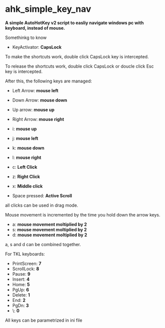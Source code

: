 # ahk_simple_key_nav
<b>A simple AutoHotKey v2 script to easliy navigate windows pc with keyboard, instead of mouse.</b>

Somethinkg to know

- KeyActivator: <b>CapsLock</b>

To make the shortcuts work, double click CapsLock key is intercepted.

To release the shortcuts work, double click CapsLock or doucle click Esc key is intercepted.

After this, the following keys are managed:

- Left Arrow: <b>mouse left</b>
- Down Arrow: <b>mouse down</b>
- Up arrow: <b>mouse up</b>
- Right Arrow: <b>mouse right</b>

- i: <b>mouse up</b>
- j: <b>mouse left</b>
- k: <b>mouse down</b>
- l: <b>mouse right</b>

- c: <b>Left Click</b>
- z: <b>Right Click</b>
- x: <b>Middle click</b>

- Space pressed: <b>Active Scroll</b>

all clicks can be used in drag mode.

Mouse movement is incremented by the time you hold down the arrow keys.

- a: <b>mouse movement moltiplied by 2</b>
- s: <b>mouse movement moltiplied by 2</b>
- d: <b>mouse movement moltiplied by 2</b>

a, s and d can be combined together.

For TKL keyboards:

- PrintScreen: <b>7</b>
- ScrollLock: <b>8</b>
- Pause: <b>9</b>
- Insert: <b>4</b>
- Home: <b>5</b>
- PgUp: <b>6</b>
- Delete: <b>1</b>
- End: <b>2</b>
- PgDn: <b>3</b>
- \\: <b>0</b>

All keys can be parametrized in ini file

